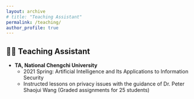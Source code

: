 ```yaml
---
layout: archive
# title: "Teaching Assistant"
permalink: /teaching/
author_profile: true
---
```


## 🧑‍🏫 Teaching Assistant

* **TA, National Chengchi University**
  * 2021 Spring: Artificial Intelligence and Its Applications to Information Security
  * Instructed lessons on privacy issues with the guidance of Dr. Peter Shaojui Wang (Graded assignments for 25 students)

